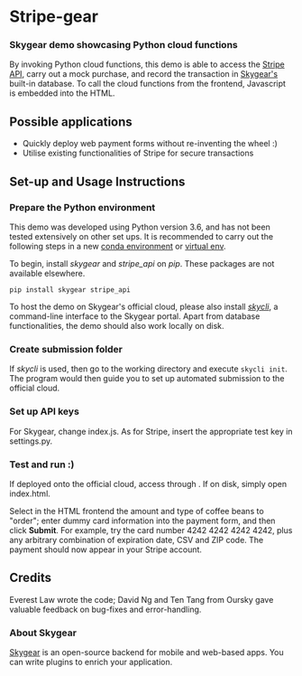 # Stripe-gear
### Skygear demo showcasing Python cloud functions

By invoking Python cloud functions, this demo is able to access the [Stripe API](https://stripe.com/), carry out a mock purchase, and record the transaction in [Skygear's](https://skygear.io) built-in database. To call the cloud functions from the frontend, Javascript is embedded into the HTML.

## Possible applications
- Quickly deploy web payment forms without re-inventing the wheel :)
- Utilise existing functionalities of Stripe for secure transactions

## Set-up and Usage Instructions
### Prepare the Python environment
This demo was developed using Python version 3.6, and has not been tested extensively on other set ups. It is recommended to carry out the following steps in a new [conda environment](https://conda.io/docs/user-guide/tasks/manage-environments.html) or [virtual env](http://docs.python-guide.org/en/latest/dev/virtualenvs/).

To begin, install *skygear* and *stripe_api* on *pip*. These packages are not available elsewhere.
```
pip install skygear stripe_api
```

To host the demo on Skygear's official cloud, please also install [*skycli*](https://github.com/SkygearIO/skycli), a command-line interface to the Skygear portal. Apart from database functionalities, the demo should also work locally on disk.

### Create submission folder
If *skycli* is used, then go to the working directory and execute `skycli init`. The program would then guide you to set up automated submission to the official cloud.

### Set up API keys
For Skygear, change index.js. As for Stripe, insert the appropriate test key in settings.py.

### Test and run :)
If deployed onto the official cloud, access through [](https://[app_name].skygeario.com/static). If on disk, simply open index.html.

Select in the HTML frontend the amount and type of coffee beans to "order"; enter dummy card information into the payment form, and then click **Submit**. For example, try the card number 4242 4242 4242 4242, plus any arbitrary combination of expiration date, CSV and ZIP code. The payment should now appear in your Stripe account.

## Credits
Everest Law wrote the code; David Ng and Ten Tang from Oursky gave valuable feedback on bug-fixes and error-handling.

### About Skygear
[Skygear](https://skygear.io) is an open-source backend for mobile and web-based apps. You can write plugins to enrich your application.

